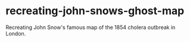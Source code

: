 # recreating-john-snows-ghost-map
Recreating John Snow's famous map of the 1854 cholera outbreak in London.
